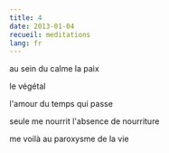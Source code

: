 ```yaml
---
title: 4
date: 2013-01-04
recueil: meditations
lang: fr
---
```


au sein du calme
la paix

le végétal

l'amour du temps qui passe

seule me nourrit
l'absence de nourriture

me voilà au paroxysme
de la vie
